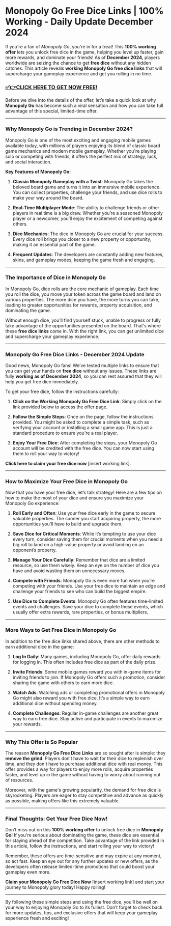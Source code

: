 # Monopoly Go Free Dice Links | 100% Working - Daily Update December 2024

If you're a fan of *Monopoly Go*, you're in for a treat! This **100% working offer** lets you unlock free dice in the game, helping you level up faster, gain more rewards, and dominate your friends! As of **December 2024**, players worldwide are seizing the chance to get **free dice** without any hidden catches. This article reveals **working Monopoly Go free dice links** that will supercharge your gameplay experience and get you rolling in no time.

### [✅👉CLICK HERE TO GET NOW FREE!](https://freeforyou.xyz/monopoly/go/)

Before we dive into the details of the offer, let’s take a quick look at why **Monopoly Go** has become such a viral sensation and how you can take full advantage of this special, limited-time offer.

---

### Why Monopoly Go is Trending in December 2024?

Monopoly Go is one of the most exciting and engaging mobile games available today, with millions of players enjoying its blend of classic board game mechanics and modern mobile gameplay. Whether you're playing solo or competing with friends, it offers the perfect mix of strategy, luck, and social interaction.

**Key Features of Monopoly Go:**
1. **Classic Monopoly Gameplay with a Twist**: Monopoly Go takes the beloved board game and turns it into an immersive mobile experience. You can collect properties, challenge your friends, and use dice rolls to make your way around the board.
   
2. **Real-Time Multiplayer Mode**: The ability to challenge friends or other players in real time is a big draw. Whether you’re a seasoned Monopoly player or a newcomer, you’ll enjoy the excitement of competing against others.

3. **Dice Mechanics**: The dice in Monopoly Go are crucial for your success. Every dice roll brings you closer to a new property or opportunity, making it an essential part of the game. 

4. **Frequent Updates**: The developers are constantly adding new features, skins, and gameplay modes, keeping the game fresh and engaging. 

---

### The Importance of Dice in Monopoly Go

In Monopoly Go, dice rolls are the core mechanic of gameplay. Each time you roll the dice, you move your token across the game board and land on various properties. The more dice you have, the more turns you can take, leading to greater opportunities for rewards, property acquisition, and dominating the game.

Without enough dice, you’ll find yourself stuck, unable to progress or fully take advantage of the opportunities presented on the board. That's where these **free dice links** come in. With the right link, you can get unlimited dice and supercharge your gameplay experience.

---

### Monopoly Go Free Dice Links - December 2024 Update

Good news, Monopoly Go fans! We’ve tested multiple links to ensure that you can get your hands on **free dice** without any issues. These links are fully **working as of December 2024**, so you can rest assured that they will help you get free dice immediately.

To get your free dice, follow the instructions carefully:

1. **Click on the Working Monopoly Go Free Dice Link**: Simply click on the link provided below to access the offer page.
   
2. **Follow the Simple Steps**: Once on the page, follow the instructions provided. You might be asked to complete a simple task, such as verifying your account or installing a small game app. This is just a standard procedure to ensure you're a real player.

3. **Enjoy Your Free Dice**: After completing the steps, your Monopoly Go account will be credited with the free dice. You can now start using them to roll your way to victory!

**Click here to claim your free dice now** [insert working link].

---

### How to Maximize Your Free Dice in Monopoly Go

Now that you have your free dice, let’s talk strategy! Here are a few tips on how to make the most of your dice and ensure you maximize your Monopoly Go experience:

1. **Roll Early and Often**: Use your free dice early in the game to secure valuable properties. The sooner you start acquiring property, the more opportunities you'll have to build and upgrade them.

2. **Save Dice for Critical Moments**: While it’s tempting to use your dice every turn, consider saving them for crucial moments when you need a big roll to land on a high-value property or avoid landing on an opponent’s property.

3. **Manage Your Dice Carefully**: Remember that dice are a limited resource, so use them wisely. Keep an eye on the number of dice you have and avoid wasting them on unnecessary moves.

4. **Compete with Friends**: Monopoly Go is even more fun when you’re competing with your friends. Use your free dice to maintain an edge and challenge your friends to see who can build the biggest empire.

5. **Use Dice to Complete Events**: Monopoly Go often features time-limited events and challenges. Save your dice to complete these events, which usually offer extra rewards, rare properties, or bonus multipliers.

---

### More Ways to Get Free Dice in Monopoly Go

In addition to the free dice links shared above, there are other methods to earn additional dice in the game:

1. **Log In Daily**: Many games, including Monopoly Go, offer daily rewards for logging in. This often includes free dice as part of the daily prize.
   
2. **Invite Friends**: Some mobile games reward you with in-game items for inviting friends to join. If Monopoly Go offers such a promotion, consider sharing the game with others to earn more dice.

3. **Watch Ads**: Watching ads or completing promotional offers in Monopoly Go might also reward you with free dice. It’s a simple way to earn additional dice without spending money.

4. **Complete Challenges**: Regular in-game challenges are another great way to earn free dice. Stay active and participate in events to maximize your rewards.

---

### Why This Offer is So Popular

The reason **Monopoly Go Free Dice Links** are so sought after is simple: they **remove the grind**. Players don’t have to wait for their dice to replenish over time, and they don't have to purchase additional dice with real money. This offer provides a way for players to enjoy more rolls, acquire properties faster, and level up in the game without having to worry about running out of resources.

Moreover, with the game's growing popularity, the demand for free dice is skyrocketing. Players are eager to stay competitive and advance as quickly as possible, making offers like this extremely valuable.

---

### Final Thoughts: Get Your Free Dice Now!

Don’t miss out on this **100% working offer** to unlock free dice in **Monopoly Go**! If you're serious about dominating the game, these dice are essential for staying ahead of the competition. Take advantage of the link provided in this article, follow the instructions, and start rolling your way to victory!

Remember, these offers are time-sensitive and may expire at any moment, so act fast. Keep an eye out for any further updates or new offers, as the developers often release limited-time promotions that could boost your gameplay even more.

**Claim your Monopoly Go Free Dice Now** [insert working link] and start your journey to Monopoly glory today! Happy rolling! 

---

By following these simple steps and using the free dice, you'll be well on your way to enjoying Monopoly Go to its fullest. Don’t forget to check back for more updates, tips, and exclusive offers that will keep your gameplay experience fresh and exciting!
